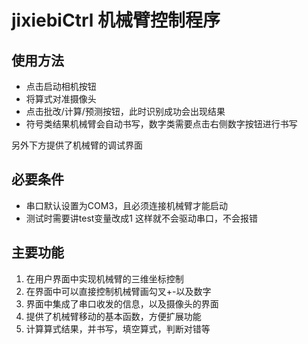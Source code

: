 # jixiebiCtrl 机械臂控制程序

## 使用方法
* 点击启动相机按钮
* 将算式对准摄像头
* 点击批改/计算/预测按钮，此时识别成功会出现结果
* 符号类结果机械臂会自动书写，数字类需要点击右侧数字按钮进行书写

另外下方提供了机械臂的调试界面
## 必要条件
* 串口默认设置为COM3，且必须连接机械臂才能启动
* 测试时需要讲test变量改成1 这样就不会驱动串口，不会报错
## 主要功能
1. 在用户界面中实现机械臂的三维坐标控制
2. 在界面中可以直接控制机械臂画勾叉+-以及数字
3. 界面中集成了串口收发的信息，以及摄像头的界面
4. 提供了机械臂移动的基本函数，方便扩展功能
5. 计算算式结果，并书写，填空算式，判断对错等